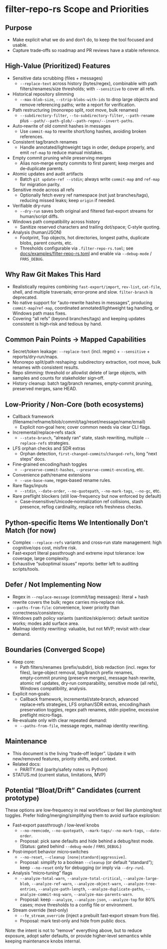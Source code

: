 filter-repo-rs Scope and Priorities
===================================

Purpose
-------

- Make explicit what we do and don’t do, to keep the tool focused and usable.
- Capture trade‑offs so roadmap and PR reviews have a stable reference.

High‑Value (Prioritized) Features
---------------------------------

- Sensitive data scrubbing (files + messages)
  - `--replace-text` across history (bytes/regex), combinable with path filters/renames/size thresholds; with `--sensitive` to cover all refs.
- Historical repository slimming
  - `--max-blob-size`, `--strip-blobs-with-ids` to drop large objects and remove referencing paths; write a report for verification.
- Path restructuring (monorepo split, root move, bulk renames)
  - `--subdirectory-filter`, `--to-subdirectory-filter`, `--path-rename` plus `--path/--path-glob/--path-regex/--invert-paths`.
- Auto‑rewrite of old commit hashes in messages
  - Use `commit-map` to rewrite short/long hashes, avoiding broken references.
- Consistent tag/branch renames
  - Handle annotated/lightweight tags in order, dedupe properly, and emit `ref-map` to reduce manual mistakes.
- Empty commit pruning while preserving merges
  - Alias non‑merge empty commits to first parent; keep merges and de‑duplicate parents.
- Atomic updates and audit artifacts
  - Batch `git update-ref --stdin`; always write `commit-map` and `ref-map` for migration parity.
- Sensitive mode across all refs
  - Optionally fetch every ref namespace (not just branches/tags), reducing missed leaks; keep `origin` if needed.
- Verifiable dry‑runs
  - `--dry-run` saves both original and filtered fast‑export streams for human/script diffs.
- Windows path compatibility across history
  - Sanitize reserved characters and trailing dot/space; C‑style quoting.
- Analysis (human/JSON)
  - Footprint, Top objects, hot directories, longest paths, duplicate blobs, parent counts, etc.
  - Thresholds configurable via `.filter-repo-rs.toml`; see [docs/examples/filter-repo-rs.toml](docs/examples/filter-repo-rs.toml) and enable via `--debug-mode` / `FRRS_DEBUG`.

Why Raw Git Makes This Hard
---------------------------

- Realistically requires combining `fast-export/import`, `rev-list`, `cat-file`, shell, and multiple traversals; error‑prone and slow. `filter-branch` is deprecated.
- No native support for “auto‑rewrite hashes in messages”, producing `commit-map`/`ref-map`, coordinated annotated/lightweight tag handling, or Windows path mass fixes.
- Covering “all refs” (beyond branches/tags) and keeping updates consistent is high‑risk and tedious by hand.

Common Pain Points → Mapped Capabilities
----------------------------------------

- Secret/token leakage: `--replace-text` (incl. regex) + `--sensitive` + reports/dry‑run/maps.
- Monorepo split/path reshaping: subdirectory extraction, root move, bulk renames with consistent results.
- Repo slimming: threshold or allowlist delete of large objects, with samples and counts for stakeholder sign‑off.
- History cleanup: batch tag/branch renames, empty‑commit pruning, preserved merges, sane HEAD.

Low‑Priority / Non‑Core (both ecosystems)
-----------------------------------------

- Callback framework (filename/refname/blob/commit/tag/reset/message/name/email)
  - Explicit non‑goal here; cover common needs via clear CLI flags.
- Incremental/replace‑refs stack
  - `--state-branch`, “already ran” state, stash rewriting, multiple `--replace-refs` strategies.
- LFS orphan checks and SDR extras
  - Orphan detection, `first-changed-commits`/`changed-refs`, long “next steps” docs.
- Fine‑grained encoding/hash toggles
  - `--preserve-commit-hashes`, `--preserve-commit-encoding`, etc.
- Convenience path/rename extensions
  - `--use-base-name`, regex‑based rename rules.
- Rare flags/inputs
  - `--stdin`, `--date-order`, `--no-quotepath`, `--no-mark-tags`, `--no-gc`, etc.
- Rare preflight blockers (still low-frequency but now enforced by default)
  - Case‑insensitive/Unicode‑normalization ref collisions, stash presence, reflog cardinality, replace refs freshness checks.

Python‑specific Items We Intentionally Don’t Match (for now)
------------------------------------------------------------

- Complex `--replace-refs` variants and cross‑run state management: high cognitive/ops cost, misfire risk.
- Fast‑export literal passthrough and extreme input tolerance: low coverage, large complexity.
- Exhaustive “suboptimal issues” reports: better left to auditing scripts/tools.

Defer / Not Implementing Now
----------------------------

- Regex in `--replace-message` (commit/tag messages): literal + hash rewrite covers the bulk; regex carries mis‑replace risk.
- `--paths-from-file`: convenience, lower priority than correctness/consistency.
- Windows path policy variants (sanitize/skip/error): default sanitize works; modes add surface area.
- Mailmap identity rewriting: valuable, but not MVP; revisit with clear demand.

Boundaries (Converged Scope)
----------------------------

- Keep core:
  - Path filters/renames (prefix/subdir), blob redaction (incl. regex for files), large‑object removal,
    tag/branch prefix renames, empty‑commit pruning (preserve merges), message hash rewrite, atomic ref updates,
    dry‑run comparability, sensitive mode (all refs), Windows compatibility, analysis.
- Explicit non‑goals:
  - Callback framework, incremental/state‑branch, advanced replace‑refs strategies, LFS orphan/SDR extras,
    encoding/hash preservation toggles, regex path renames, stdin pipeline, excessive preflight micro‑flags.
- Re‑evaluate only with clear repeated demand:
  - `--paths-from-file`, message regex, mailmap identity rewriting.

Maintenance
-----------

- This document is the living “trade‑off ledger”. Update it with new/removed features, priority shifts, and context.
- Related docs:
  - PARITY.md (parity/safety notes vs Python)
- STATUS.md (current status, limitations, MVP)

Potential “Bloat/Drift” Candidates (current prototype)
------------------------------------------------------

These options are low‑frequency in real workflows or feel like plumbing/test toggles. Prefer hiding/merging/simplifying them to avoid surface explosion:

- Fast‑export passthrough / low‑level knobs
  - `--no-reencode`, `--no-quotepath`, `--mark-tags/--no-mark-tags`, `--date-order`.
  - Proposal: pick sane defaults and hide behind a debug/test mode. (Status: gated behind `--debug-mode` / `FRRS_DEBUG`.)
- Post‑import behavior micro‑switches
  - `--no-reset`, `--cleanup [none|standard|aggressive]`.
  - Proposal: simplify to a boolean `--cleanup` (or default “standard”); keep `--no-reset` only for debugging (or imply via `--dry-run`).
- Analysis “micro‑tuning” flags
  - `--analyze-total-warn`, `--analyze-total-critical`, `--analyze-large-blob`, `--analyze-ref-warn`, `--analyze-object-warn`, `--analyze-tree-entries`, `--analyze-path-length`, `--analyze-duplicate-paths`, `--analyze-commit-msg-warn`, `--analyze-max-parents-warn`.
  - Proposal: keep `--analyze`, `--analyze-json`, `--analyze-top` for 80% cases; move thresholds to a config file or environment.
- Stream override (test‑only)
  - `--fe_stream_override` (inject a prebuilt fast‑export stream from file).
  - Proposal: mark test‑only and hide from public docs.

Note: the intent is not to “remove” everything above, but to reduce exposure, adopt safer defaults, or provide higher‑level semantics while keeping maintenance knobs internal.
